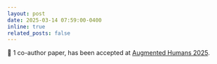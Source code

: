 ```yaml
---
layout: post
date: 2025-03-14 07:59:00-0400
inline: true
related_posts: false
---
```


:pencil: 1 co-author paper, has been accepted at [Augmented Humans 2025](https://augmented-humans.org/).